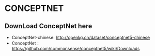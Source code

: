 # CONCEPTNET
## DownLoad ConceptNet here
- ConceptNet-chinese: http://openkg.cn/dataset/conceptnet5-chinese
- ConceptNet：https://github.com/commonsense/conceptnet5/wiki/Downloads